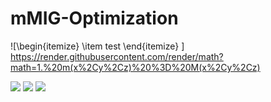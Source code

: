 # mMIG-Optimization
![\begin{itemize}
\item test
\end{itemize}
]
https://render.githubusercontent.com/render/math?math=1.%20m(x%2Cy%2Cz)%20%3D%20M(x%2Cy%2Cz)

<img src="https://render.githubusercontent.com/render/math?math=%5Cbegin%7Bitemize%7D%0A%5Citem%20Hi%0A%5Cend%7Bitemize%7D">

<img src="https://render.githubusercontent.com/render/math?math=%24m(x%2CM(x%2Cx%2Cy)%2Cz)%3D%5Coverline%7Bx%7D%24">


<img src="https://render.githubusercontent.com/render/math?math=%20%5Cbegin%7Benumerate%7D%5Csmall%0A%20%20%20%20%20%20%20%20%5Citem%20%24m(u%2Cx%2Cm(x%2Cy%2Cz))%5Cleftrightarrow%20m(u%2C%5Cbar%7By%7D%2Cm(%5Cbar%7By%7D%2C%5Cbar%7Bx%7D%2Cz))%5Cleftrightarrow%20m(u%2C%5Cbar%7Bz%7D%2Cm(%5Cbar%7Bz%7D%2Cy%2C%5Cbar%7Bx%7D))%24%0A%20%20%20%20%20%20%20%20%20%20%20%20%20%5Citem%20%24m(u%2Cx%2Cm(x%2Cy%2C%5Cbar%7Bz%7D))%5Cleftrightarrow%20m(u%2C%5Cbar%7By%7D%2Cm(%5Cbar%7By%7D%2C%5Cbar%7Bx%7D%2C%5Cbar%7Bz%7D))%5Cleftrightarrow%20m(u%2C%5Cbar%7By%7D%2CM(y%2Cx%2Cz))%24%0A%20%20%20%20%20%20%20%20%20%20%20%20%20%5Citem%20%24m(u%2Cx%2Cm(x%2C%5Cbar%7By%7D%2Cz))%5Cleftrightarrow%20m(u%2C%5Cbar%7Bz%7D%2Cm(%5Cbar%7Bz%7D%2C%5Cbar%7By%7D%2C%5Cbar%7Bx%7D))%5Cleftrightarrow%20m(u%2C%5Cbar%7Bz%7D%2CM(y%2Cx%2Cz))%24%0A%20%20%20%20%20%20%20%20%20%20%20%20%20%5Citem%20%24m(u%2Cx%2Cm(%5Cbar%7Bx%7D%2Cy%2C%5Cbar%7Bz%7D))%5Cleftrightarrow%20m(%5Cbar%7By%7D%2Cx%2Cm(%5Cbar%7Bx%7D%2C%5Cbar%7Bu%7D%2C%5Cbar%7Bz%7D))%5Cleftrightarrow%20m(%5Cbar%7By%7D%2Cx%2CM(x%2Cu%2Cz))%24%0A%20%20%20%20%20%20%20%20%20%20%20%20%20%5Citem%20%24m(u%2Cx%2Cm(%5Cbar%7Bx%7D%2C%5Cbar%7By%7D%2Cz))%5Cleftrightarrow%20m(y%2Cx%2Cm(%5Cbar%7Bx%7D%2C%5Cbar%7Bu%7D%2Cz))%5Cleftrightarrow%20m(%5Cbar%7Bz%7D%2Cx%2Cm(%5Cbar%7Bx%7D%2C%5Cbar%7By%7D%2C%5Cbar%7Bu%7D))%24%0A%20%20%20%20%20%20%20%20%20%20%20%20%20%5Citem%20%24m(u%2Cx%2Cm(%5Cbar%7Bx%7D%2C%5Cbar%7By%7D%2C%5Cbar%7Bz%7D))%5Cleftrightarrow%20m(y%2Cx%2Cm(%5Cbar%7Bx%7D%2C%5Cbar%7Bu%7D%2C%5Cbar%7Bz%7D))%5Cleftrightarrow%20%20m(z%2Cx%2Cm(%5Cbar%7Bx%7D%2C%5Cbar%7By%7D%2C%5Cbar%7Bu%7D))%5C%5C%20%20%5Cleftrightarrow%20m(y%2Cx%2CM(x%2Cu%2Cz))%5Cleftrightarrow%20m(z%2Cx%2CM(x%2Cy%2Cu))%24%20%0A%20%20%20%20%20%20%20%20%20%20%20%20%20%5Citem%20%24m(u%2C%5Cbar%7Bx%7D%2Cm(x%2Cy%2Cz))%5Cleftrightarrow%20m(%5Cbar%7By%7D%2C%5Cbar%7Bx%7D%2Cm(x%2C%5Cbar%7Bu%7D%2Cz))%5Cleftrightarrow%20m(%5Cbar%7Bz%7D%2C%5Cbar%7Bx%7D%2Cm(x%2Cy%2C%5Cbar%7Bu%7D))%24%0A%20%20%20%20%20%20%20%20%20%20%20%20%20%5Citem%20%24m(u%2C%5Cbar%7Bx%7D%2Cm(x%2Cy%2C%5Cbar%7Bz%7D))%5Cleftrightarrow%20m(%5Cbar%7By%7D%2C%5Cbar%7Bx%7D%2Cm(x%2C%5Cbar%7Bu%7D%2C%5Cbar%7Bz%7D))%5Cleftrightarrow%20m(z%2C%5Cbar%7Bx%7D%2Cm(x%2Cy%2C%5Cbar%7Bu%7D))%24%0A%20%20%20%20%20%20%20%20%20%20%20%20%20%5Citem%20%24m(u%2C%5Cbar%7Bx%7D%2Cm(x%2C%5Cbar%7By%7D%2Cz))%5Cleftrightarrow%20m(y%2C%5Cbar%7Bx%7D%2Cm(x%2C%5Cbar%7Bu%7D%2Cz))%5Cleftrightarrow%20m(%5Cbar%7Bz%7D%2C%5Cbar%7Bx%7D%2Cm(x%2C%5Cbar%7By%7D%2C%5Cbar%7Bu%7D))%24%0A%20%20%20%20%20%20%20%20%20%20%20%20%20%5Citem%20%24m(u%2C%5Cbar%7Bx%7D%2Cm(%5Cbar%7Bx%7D%2Cy%2C%5Cbar%7Bz%7D))%5Cleftrightarrow%20m(u%2Cz%2Cm(z%2Cy%2Cx))%5Cleftrightarrow%20m(u%2C%5Cbar%7By%7D%2Cm(%5Cbar%7By%7D%2Cx%2C%5Cbar%7Bz%7D))%24%0A%20%20%20%20%20%20%20%20%20%20%20%20%20%5Citem%20%24m(u%2C%5Cbar%7Bx%7D%2Cm(%5Cbar%7Bx%7D%2C%5Cbar%7By%7D%2Cz))%5Cleftrightarrow%20m(u%2Cy%2Cm(y%2Cx%2Cz))%5Cleftrightarrow%20m(u%2C%5Cbar%7Bz%7D%2Cm(%5Cbar%7Bz%7D%2C%5Cbar%7By%7D%2Cx))%24%0A%20%20%20%20%20%20%20%20%20%20%20%20%20%5Citem%20%24m(u%2C%5Cbar%7Bx%7D%2Cm(%5Cbar%7Bx%7D%2C%5Cbar%7By%7D%2C%5Cbar%7Bz%7D))%5Cleftrightarrow%20m(u%2C%5Cbar%7Bx%7D%2CM(z%2Cy%2Cx))%24%0A%20%20%20%20%20%20%20%20%20%20%20%20%20%5Citem%20%24m(%5Cbar%7Bu%7D%2Cx%2Cm(x%2Cy%2Cz))%5Cleftrightarrow%20m(%5Cbar%7Bu%7D%2C%5Cbar%7By%7D%2Cm(%5Cbar%7By%7D%2C%5Cbar%7Bx%7D%2Cz))%24%0A%20%20%20%20%20%20%20%20%20%20%20%20%20%5Citem%20%24m(%5Cbar%7Bu%7D%2Cx%2Cm(%5Cbar%7Bx%7D%2Cy%2C%5Cbar%7Bz%7D))%5Cleftrightarrow%20m(z%2Cx%2Cm(%5Cbar%7Bx%7D%2Cy%2Cu))%24%0A%20%20%20%20%20%20%20%20%20%20%20%20%20%5Citem%20%24m(%5Cbar%7Bu%7D%2Cx%2Cm(%5Cbar%7Bx%7D%2C%5Cbar%7By%7D%2Cz))%5Cleftrightarrow%20m(y%2Cx%2Cm(%5Cbar%7Bx%7D%2Cu%2Cz))%24%0A%20%20%20%20%20%20%20%20%20%20%20%20%20%5Citem%20%24m(%5Cbar%7Bu%7D%2Cx%2Cm(%5Cbar%7Bx%7D%2C%5Cbar%7By%7D%2C%5Cbar%7Bz%7D))%5Cleftrightarrow%20m(y%2Cx%2Cm(%5Cbar%7Bx%7D%2Cu%2C%5Cbar%7Bz%7D))%24%0A%20%20%20%20%20%20%20%20%20%20%20%20%20%5Citem%20%24m(%5Cbar%7Bu%7D%2C%5Cbar%7Bx%7D%2Cm(x%2Cy%2C%5Cbar%7Bz%7D))%5Cleftrightarrow%20m(z%2C%5Cbar%7Bx%7D%2Cm(x%2Cy%2Cu))%24%0A%20%20%20%20%20%20%20%20%20%20%20%20%20%5Citem%20%24m(%5Cbar%7Bu%7D%2C%5Cbar%7Bx%7D%2Cm(x%2C%5Cbar%7By%7D%2Cz))%5Cleftrightarrow%20m(y%2C%5Cbar%7Bx%7D%2C%5Cbar%7Bx%7D%2Cm(x%2Cu%2Cz))%24%0A%20%20%20%20%20%20%20%20%20%20%20%20%20%5Citem%20%24m(%5Cbar%7Bu%7D%2C%5Cbar%7Bx%7D%2Cm(x%2C%5Cbar%7By%7D%2C%5Cbar%7Bz%7D))%5Cleftrightarrow%20m(y%2C%5Cbar%7Bx%7D%2Cm(x%2Cu%2C%5Cbar%7Bz%7D))%24%0A%20%20%20%20%20%20%20%20%20%20%20%20%20%5Citem%20%24m(%5Cbar%7Bu%7D%2C%5Cbar%7Bx%7D%2Cm(%5Cbar%7Bx%7D%2Cy%2C%5Cbar%7Bz%7D))%5Cleftrightarrow%20m(%5Cbar%7Bu%7D%2Cz%2Cm(x%2Cy%2Cz))%24%0A%20%20%20%20%20%20%20%20%20%20%20%20%20%5Citem%20%24m(%5Cbar%7Bu%7D%2C%5Cbar%7Bx%7D%2Cm(%5Cbar%7Bx%7D%2C%5Cbar%7By%7D%2Cz))%5Cleftrightarrow%20m(%5Cbar%7Bu%7D%2Cy%2Cm(x%2Cy%2Cz))%24%0A%20%20%20%20%20%20%20%20%20%20%20%20%20%5Citem%20%24m(%5Cbar%7Bu%7D%2C%5Cbar%7Bx%7D%2Cm(%5Cbar%7Bx%7D%2C%5Cbar%7By%7D%2C%5Cbar%7Bz%7D))%5Cleftrightarrow%20m(%5Cbar%7Bu%7D%2Cy%2Cm(x%2Cy%2C%5Cbar%7Bz%7D))%24%20%20%0A%20%20%20%20%20%20%20%20%20%20%20%20%5Citem%20%24m(u%2Cx%2CM(%5Cbar%7Bx%7D%2C%5Cbar%7By%7D%2C%5Cbar%7Bz%7D))%5Cleftrightarrow%20m(u%2Cx%2Cm(x%2Cy%2Cz))%24.%20%25mM%0A%20%20%20%20%20%20%20%20%20%20%20%20%5Citem%20%24m(u%2C%5Cbar%7Bx%7D%2CM(%5Cbar%7Bx%7D%2C%5Cbar%7By%7D%2C%5Cbar%7Bz%7D))%5Cleftrightarrow%20m(%5Cbar%7By%7D%2C%5Cbar%7Bx%7D%2CM(%5Cbar%7Bx%7D%2Cu%2C%5Cbar%7Bz%7D))%5Cleftrightarrow%20m(%5Cbar%7Bz%7D%2C%5Cbar%7Bx%7D%2CM(%5Cbar%7Bx%7D%2C%5Cbar%7By%7D%2Cu))%5C%5C%20%5Cleftrightarrow%20m(u%2C%5Cbar%7Bx%7D%2Cm(x%2Cy%2Cz))%24%0A%20%20%20%20%20%20%20%20%20%20%20%20%5Citem%20%24m(%5Cbar%7Bu%7D%2Cx%2CM(%5Cbar%7Bx%7D%2C%5Cbar%7By%7D%2C%5Cbar%7Bz%7D))%5Cleftrightarrow%20m(%5Cbar%7Bu%7D%2Cx%2Cm(x%2Cy%2Cz))%24%0A%20%20%20%20%20%20%20%20%20%20%20%20%5Citem%20%24m(%5Cbar%7Bu%7D%2C%5Cbar%7Bx%7D%2CM(%5Cbar%7Bx%7D%2Cy%2Cz))%5Cleftrightarrow%20m(y%2C%5Cbar%7Bx%7D%2CM(%5Cbar%7Bx%7D%2C%5Cbar%7Bu%7D%2Cz))%5Cleftrightarrow%20m(z%2C%5Cbar%7Bx%7D%2CM(%5Cbar%7Bx%7D%2Cy%2C%5Cbar%7Bu%7D))%24%0A%20%20%20%20%20%20%20%20%20%20%20%20%5Citem%20%24m(%5Cbar%7Bu%7D%2C%5Cbar%7Bx%7D%2CM(%5Cbar%7Bx%7D%2Cy%2C%5Cbar%7Bz%7D))%5Cleftrightarrow%20m(y%2C%5Cbar%7Bx%7D%2CM(%5Cbar%7Bx%7D%2C%5Cbar%7Bu%7D%2C%5Cbar%7Bz%7D))%5Cleftrightarrow%20m(y%2C%5Cbar%7Bx%7D%2Cm(x%2Cy%2Cz))%5C%5C%20%5Cleftrightarrow%20m(%5Cbar%7Bz%7D%2C%5Cbar%7Bx%7D%2CM(%5Cbar%7Bx%7D%2Cy%2C%5Cbar%7Bu%7D))%24%0A%20%20%20%20%20%20%20%20%20%20%20%20%5Citem%20%24m(%5Cbar%7Bu%7D%2C%5Cbar%7Bx%7D%2CM(%5Cbar%7Bx%7D%2C%5Cbar%7By%7D%2Cz))%5Cleftrightarrow%20m(%5Cbar%7By%7D%2C%5Cbar%7Bx%7D%2CM(%5Cbar%7Bx%7D%2C%5Cbar%7Bu%7D%2Cz))%5Cleftrightarrow%20m(z%2C%5Cbar%7Bx%7D%2CM(%5Cbar%7Bx%7D%2C%5Cbar%7By%7D%2C%5Cbar%7Bu%7D))%20%5C%5C%20%5Cleftrightarrow%20m(z%2C%5Cbar%7Bx%7D%2Cm(x%2Cy%2Cu))%24%0A%20%20%20%20%20%20%20%20%20%20%20%20%5Citem%20%24m(%5Cbar%7Bu%7D%2C%5Cbar%7Bx%7D%2CM(%5Cbar%7Bx%7D%2C%5Cbar%7By%7D%2C%5Cbar%7Bz%7D))%5Cleftrightarrow%20m(%5Cbar%7By%7D%2C%5Cbar%7Bx%7D%2CM(%5Cbar%7Bx%7D%2C%5Cbar%7Bu%7D%2C%5Cbar%7Bz%7D))%5Cleftrightarrow%20m(%5Cbar%7Bz%7D%2C%5Cbar%7Bx%7D%2CM(%5Cbar%7Bx%7D%2C%5Cbar%7By%7D%2C%5Cbar%7Bu%7D))%20%5C%5C%20%5Cleftrightarrow%20m(%5Cbar%7Bu%7D%2C%5Cbar%7Bx%7D%2Cm(x%2Cy%2Cz))%5Cleftrightarrow%20m(%5Cbar%7By%7D%2C%5Cbar%7Bx%7D%2Cm(x%2Cu%2Cz))%5Cleftrightarrow%20m(%5Cbar%7Bz%7D%2C%5Cbar%7Bx%7D%2Cm(x%2Cy%2Cu))%24%0A%20%20%20%20%20%20%20%20%20%20%20%20%5Citem%20%24M(u%2Cx%2CM(%5Cbar%7Bx%7D%2C%5Cbar%7By%7D%2C%5Cbar%7Bz%7D))%20%5Cleftrightarrow%20M(u%2Cx%2Cm(x%2Cy%2Cz))%24%20%25%20MM%0A%20%20%20%20%20%20%20%20%20%20%20%20%5Citem%20%24M(u%2C%5Cbar%7Bx%7D%2CM(%5Cbar%7Bx%7D%2C%5Cbar%7By%7D%2C%5Cbar%7Bz%7D))%5Cleftrightarrow%20M(%5Cbar%7By%7D%2C%5Cbar%7Bx%7D%2CM(%5Cbar%7Bx%7D%2Cu%2C%5Cbar%7Bz%7D))%5Cleftrightarrow%20M(%5Cbar%7Bz%7D%2C%5Cbar%7Bx%7D%2CM(%5Cbar%7Bx%7D%2C%5Cbar%7By%7D%2Cu))%24%0A%20%20%20%20%20%20%20%20%20%20%20%20%5Citem%20%24M(%5Cbar%7Bu%7D%2Cx%2CM(%5Cbar%7Bx%7D%2C%5Cbar%7By%7D%2C%5Cbar%7Bz%7D))%5Cleftrightarrow%20M(%5Cbar%7Bu%7D%2Cx%2Cm(x%2Cy%2Cz))%24%0A%20%20%20%20%20%20%20%20%20%20%20%20%5Citem%20%24M(%5Cbar%7Bu%7D%2C%5Cbar%7Bx%7D%2CM(x%2C%5Cbar%7By%7D%2C%5Cbar%7Bz%7D))%5Cleftrightarrow%20m(u%2Cx%2CM(%5Cbar%7Bx%7D%2Cy%2Cz))%24%20%0A%20%20%20%20%20%20%20%20%20%20%20%20%5Citem%20%24M(%5Cbar%7Bu%7D%2C%5Cbar%7Bx%7D%2CM(%5Cbar%7Bx%7D%2Cy%2C%5Cbar%7Bz%7D))%5Cleftrightarrow%20m(u%2Cx%2CM(x%2C%5Cbar%7By%7D%2Cz))%24%0A%20%20%20%20%20%20%20%20%20%20%20%20%5Citem%20%24M(u%2C%5Cbar%7Bx%7D%2Cm(x%2Cy%2Cz))%20%5Cleftrightarrow%20M(%5Cbar%7By%7D%2C%5Cbar%7Bx%7D%2Cm(x%2C%5Cbar%7Bu%7D%2Cz))%5Cleftrightarrow%20M(%5Cbar%7Bz%7D%2C%5Cbar%7Bx%7D%2Cm(x%2Cy%2C%5Cbar%7Bu%7D))%24%0A%20%20%20%20%20%20%20%20%20%20%20%20%5Citem%20%24M(u%2Cm(%5Cbar%7Bx%7D%2Cy%2Cz))%20%5Cleftrightarrow%20M(%5Cbar%7By%7D%2Cx%2Cm(%5Cbar%7Bx%7D%2C%5Cbar%7Bu%7D%2Cz))%20%5Cleftrightarrow%20M(%5Cbar%7Bz%7D%2Cx%2Cm(%5Cbar%7Bx%7D%2Cy%2C%5Cbar%7Bu%7D))%24%0A%20%20%20%20%20%20%20%20%20%20%20%20%5Citem%20%24M(%5Cbar%7Bu%7D%2C%5Cbar%7Bx%7D%2CM(%5Cbar%7Bx%7D%2C%5Cbar%7By%7D%2Cz))%5Cleftrightarrow%20m(u%2Cx%2CM(x%2Cy%2C%5Cbar%7Bz%7D))%24%0A%20%20%20%20%20%20%20%20%20%20%20%20%5Citem%20%24M(%5Cbar%7Bu%7D%2C%5Cbar%7Bx%7D%2CM(%5Cbar%7Bx%7D%2C%5Cbar%7By%7D%2C%5Cbar%7Bz%7D))%5Cleftrightarrow%20m(u%2Cx%2CM(x%2Cy%2Cz))%24%0A%20%20%20%20%20%20%20%20%20%20%20%20%0A%20%20%20%20%20%20%20%20%5Cend%7Benumerate%7D">

